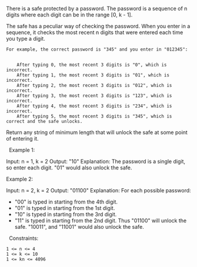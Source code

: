 There is a safe protected by a password. The password is a sequence of n digits where each digit can be in the range [0, k - 1].

The safe has a peculiar way of checking the password. When you enter in a sequence, it checks the most recent n digits that were entered each time you type a digit.


	For example, the correct password is "345" and you enter in "012345":

	
		After typing 0, the most recent 3 digits is "0", which is incorrect.
		After typing 1, the most recent 3 digits is "01", which is incorrect.
		After typing 2, the most recent 3 digits is "012", which is incorrect.
		After typing 3, the most recent 3 digits is "123", which is incorrect.
		After typing 4, the most recent 3 digits is "234", which is incorrect.
		After typing 5, the most recent 3 digits is "345", which is correct and the safe unlocks.
	
	


Return any string of minimum length that will unlock the safe at some point of entering it.

 
Example 1:

Input: n = 1, k = 2
Output: "10"
Explanation: The password is a single digit, so enter each digit. "01" would also unlock the safe.


Example 2:

Input: n = 2, k = 2
Output: "01100"
Explanation: For each possible password:
- "00" is typed in starting from the 4th digit.
- "01" is typed in starting from the 1st digit.
- "10" is typed in starting from the 3rd digit.
- "11" is typed in starting from the 2nd digit.
Thus "01100" will unlock the safe. "10011", and "11001" would also unlock the safe.


 
Constraints:


	1 <= n <= 4
	1 <= k <= 10
	1 <= kn <= 4096

